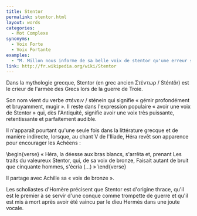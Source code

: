 ```yaml
---
title: Stentor
permalink: stentor.html
layout: words
categories:
  - Mot Complexe
synonyms:
  - Voix Forte
  - Voix Portante
examples:
  - "M. Millon nous informe de sa belle voix de stentor qu'une erreur s'est insidieusement glissée dans cet énoncé..."
link: http://fr.wikipedia.org/wiki/Stentor
---
```


Dans la mythologie grecque, Stentor (en grec ancien &#931;&#964;&#941;&#957;&#964;&#969;&#961; / Sténtôr) est le crieur de l'armée des Grecs lors de la guerre de Troie.

Son nom vient du verbe &#963;&#964;&#941;&#957;&#949;&#953;&#957; / sténein qui signifie « gémir profondément et bruyamment, mugir ».
Il reste dans l'expression populaire « avoir une voix de Stentor » qui, dès l'Antiquité, signifie avoir une voix très puissante, retentissante et parfaitement audible.

Il n'apparaît pourtant qu'une seule fois dans la littérature grecque et de manière indirecte, lorsque, au chant V de l'Iliade, Héra revêt son apparence pour encourager les Achéens :

\begin{verse}
    «  Héra, la déesse aux bras blancs, s'arrêta et, prenant
    Les traits du valeureux Stentor, qui, de sa voix de bronze,
    Faisait autant de bruit que cinquante hommes, s'écria (...)  »
\end{verse}

Il partage avec Achille sa « voix de bronze ».

Les scholiastes d'Homère précisent que Stentor est d'origine thrace, qu'il est le premier à se servir d'une conque comme trompette de guerre et qu'il est mis à mort après avoir été vaincu par le dieu Hermès dans une joute vocale.
